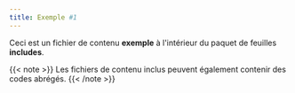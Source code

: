 ```yaml
---
title: Exemple #1
---
```


Ceci est un fichier de contenu **exemple** à l'intérieur du paquet de feuilles **includes**.

{{< note >}}
Les fichiers de contenu inclus peuvent également contenir des codes abrégés.
{{< /note >}}